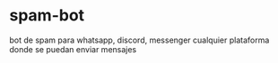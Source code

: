 # spam-bot
bot de spam para whatsapp, discord, messenger cualquier plataforma donde se puedan enviar mensajes
